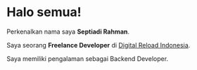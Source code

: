# Halo semua! 

Perkenalkan nama saya **Septiadi Rahman**.<br>

Saya seorang **Freelance Developer** di [Digital Reload Indonesia](http://www.dgireload.com/).<br>

Saya memiliki pengalaman sebagai Backend Developer.<br>
